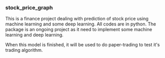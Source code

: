 ### stock_price_graph

This is a finance project dealing with prediction of stock price using machine learning and some deep learning. All codes are in python. The package is an ongoing project as it need to implement some machine learning and deep learning.

When this model is finished, it will be used to do paper-trading to test it's trading algorithm.

